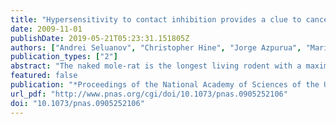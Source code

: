 ```yaml
---
title: "Hypersensitivity to contact inhibition provides a clue to cancer resistance of naked mole-rat."
date: 2009-11-01
publishDate: 2019-05-21T05:23:31.151805Z
authors: ["Andrei Seluanov", "Christopher Hine", "Jorge Azpurua", "Marina Feigenson", "Michael Bozzella", "Zhiyong Mao", "Kenneth C Catania", "Vera Gorbunova"]
publication_types: ["2"]
abstract: "The naked mole-rat is the longest living rodent with a maximum lifespan exceeding 28 years. In addition to its longevity, naked mole-rats have an extraordinary resistance to cancer as tumors have never been observed in these rodents. Furthermore, we show that a combination of activated Ras and SV40 LT fails to induce robust anchorage-independent growth in naked mole-rat cells, while it readily transforms mouse fibroblasts. The mechanisms responsible for the cancer resistance of naked mole-rats were unknown. Here we show that naked mole-rat fibroblasts display hypersensitivity to contact inhibition, a phenomenon we termed \"early contact inhibition.\" Contact inhibition is a key anticancer mechanism that arrests cell division when cells reach a high density. In cell culture, naked mole-rat fibroblasts arrest at a much lower density than those from a mouse. We demonstrate that early contact inhibition requires the activity of p53 and pRb tumor suppressor pathways. Inactivation of both p53 and pRb attenuates early contact inhibition. Contact inhibition in human and mouse is triggered by the induction of p27(Kip1). In contrast, early contact inhibition in naked mole-rat is associated with the induction of p16(Ink4a). Furthermore, we show that the roles of p16(Ink4a) and p27(Kip1) in the control of contact inhibition became temporally separated in this species: the early contact inhibition is controlled by p16(Ink4a), and regular contact inhibition is controlled by p27(Kip1). We propose that the additional layer of protection conferred by two-tiered contact inhibition contributes to the remarkable tumor resistance of the naked mole-rat."
featured: false
publication: "*Proceedings of the National Academy of Sciences of the United States of America*"
url_pdf: "http://www.pnas.org/cgi/doi/10.1073/pnas.0905252106"
doi: "10.1073/pnas.0905252106"
---
```


